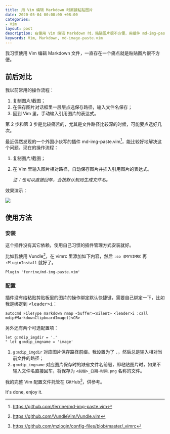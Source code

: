 ```yaml
---
title: 用 Vim 编辑 Markdown 时直接粘贴图片
date: 2020-05-04 00:00:00 +08:00
categories:
- Vim
layout: post
description: 在使用 Vim 编辑 Markdown 时，粘贴图片很不方便，用插件 md-img-paste.vim 解决这个痛点。
keywords: Vim, Markdown, md-image-paste.vim
---
```


我习惯使用 Vim 编辑 Markdown 文件，一直存在一个痛点就是粘贴图片很不方便。

## 前后对比

我以前常用的操作流程：

1. 复制图片/截图；
2. 在保存图片对话框里一层层点选保存路径，输入文件名保存；
3. 回到 Vim 里，手动输入引用图片的表达式。

第 2 步和第 3 步是比较痛苦的，尤其是文件路径比较深的时候，可能要点选好几次。

最近偶然发现的一个外国小伙写的插件 md-img-paste.vim[^1]，能比较好地解决这个问题。现在的操作流程：

1. 复制图片/截图；
2. 在 Vim 里输入图片相对路径，自动保存图片并插入引用图片的表达式。

    *注：也可以直接回车，会按默认规则生成文件名。*

效果演示：

![](https://cdn.jsdelivr.net/gh/mzlogin/blog-assets/md-img-paste-example.gif)

## 使用方法

### 安装

这个插件没有其它依赖，使用自己习惯的插件管理方式安装就好。

比如我使用 Vundle[^2]，在 vimrc 里添加如下内容，然后 `:so $MYVIMRC` 再 `:PluginInstall` 就好了。

```viml
Plugin 'ferrine/md-img-paste.vim'
```

### 配置

插件没有给粘贴剪贴板里的图片的操作绑定默认快捷键，需要自己绑定一下，比如我是绑定到 <kbd>\<leader\>i</kbd>：

```viml
autocmd FileType markdown nmap <buffer><silent> <leader>i :call mdip#MarkdownClipboardImage()<CR>
```

另外还有两个可选配置项：

```viml
let g:mdip_imgdir = '.'
" let g:mdip_imgname = 'image'
```

1. `g:mdip_imgdir` 对应图片保存路径前缀。我设置为了 `.`，然后总是输入相对当前文件的路径；
2. `g:mdip_imgname` 对应图片保存时的缺省文件名前缀，即粘贴图片时，如果不输入文件名直接回车，将保存为 `<前缀>_日期-时间.png` 名称的文件。

我的完整 Vim 配置文件托管在 GitHub[^3]，供参考。

It's done, enjoy it.

[^1]: <https://github.com/ferrine/md-img-paste.vim>
[^2]: <https://github.com/VundleVim/Vundle.vim>
[^3]: <https://github.com/mzlogin/config-files/blob/master/_vimrc>

